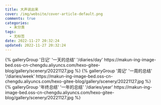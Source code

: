 ```yaml
---
title: 大声说出来
cover: /img/website/cover-article-default.png
comments: true
categories:
  - 未分类
tags:
  - 无标签
date: 2022-11-27 20:32:24
updated: 2022-11-27 20:32:24
---
```


<div class="gallery-group-main">
{% galleryGroup '日记' '一天的总结' '/diaries/day' https://makun-ing-image-bed.oss-cn-chengdu.aliyuncs.com/hexo-gitee-blog/gallery/scenery/20221127.jpg %}
{% galleryGroup '周记' '一周的总结' '/diaries/week' https://makun-ing-image-bed.oss-cn-chengdu.aliyuncs.com/hexo-gitee-blog/gallery/scenery/20221127.jpg %}
{% galleryGroup '年终总结' '一年的总结' '/diaries/year' https://makun-ing-image-bed.oss-cn-chengdu.aliyuncs.com/hexo-gitee-blog/gallery/scenery/20221127.jpg %}
</div>